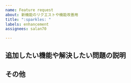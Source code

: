 ```yaml
---
name: Feature request
about: 新機能のリクエストや機能改善用
title: ":sparkles: "
labels: enhancement
assignees: salan70

---
```


## 追加したい機能や解決したい問題の説明

## その他

